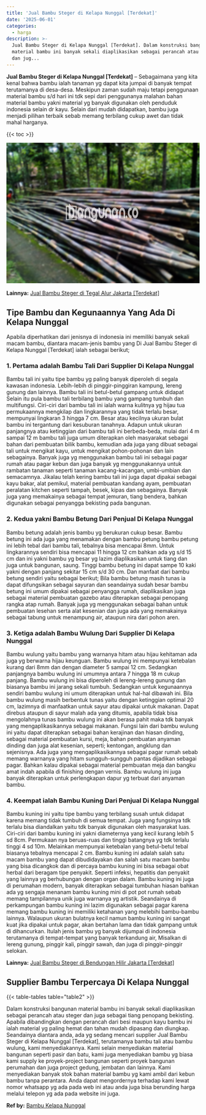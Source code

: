 ```yaml
---
title: 'Jual Bambu Steger di Kelapa Nunggal [Terdekat]'
date: '2025-06-01'
categories:
  - harga
description: >-
  Jual Bambu Steger di Kelapa Nunggal [Terdekat]. Dalam konstruksi bangunan
  material bambu ini banyak sekali diaplikasikan sebagai perancah atau steger
  dan jug...
---
```


**Jual Bambu Steger di Kelapa Nunggal \[Terdekat\]** – Sebagaimana yang kita kenal bahwa bambu ialah tanaman yg dapat kita jumpai di banyak tempat terutamanya di desa-desa. Meskipun zaman sudah maju tetapi penggunaan material bambu s/d hari ini tdk sepi dari penggunanya malahan bahan material bambu yakni material yg banyak digunakan oleh penduduk indonesia selain dr kayu. Selain dari mudah didapatkan, bambu juga menjadi pilihan terbaik sebab memang terbilang cukup awet dan tidak mahal harganya.

{{< toc >}}

![Jual Bambu Steger di Kelapa Nunggal [Terdekat]](/images/jual-bambu-tali-11.png)

**Lainnya:** [Jual Bambu Steger di Tegal Alur Jakarta \[Terdekat\]](https://bambu.bangunan.co/jual-bambu-steger-di-tegal-alur-jakarta-terdekat/)

## Tipe Bambu dan Kegunaannya Yang Ada Di Kelapa Nunggal

Apabila diperhatikan dari jenisnya di indonesia ini memiliki banyak sekali macam bambu, diantara macam-jenis bambu yang Di Jual Bambu Steger di Kelapa Nunggal \[Terdekat\] ialah sebagai berikut;

### 1\. Pertama adalah Bambu Tali Dari Supplier Di Kelapa Nunggal

Bambu tali ini yaitu tipe bambu yg paling banyak diperoleh di segala kawasan indonesia. Lebih-lebih di pinggir-pinggiran kampung, lereng gunung dan lainnya. Bambu tali ini betul-betul gampang untuk didapat Selain itu pula bambu tali terbilang bambu yang gampang tumbuh dan multifungsi. Ciri-ciri dari bambu tali ini ialah warna kulitnya yg hijau tua permukaannya mengkilap dan lingkarannya yang tidak terlalu besar, mempunyai lingkaran 3 hingga 7 cm. Besar atau kecilnya ukuran bulat bambu ini tergantung dari kesuburan tanahnya. Adapun untuk ukuran panjangnya atau ketinggian dari bambu tali ini berbeda-beda, mulai dari 4 m sampai 12 m bambu tali juga umum diterapkan oleh masyarakat sebagai bahan dari pembuatan bilik bambu, kemudian ada juga yang dibuat sebagai tali untuk mengikat kayu, untuk mengikat pohon-pohonan dan lain sebagainya. Banyak juga yg menggunakan bambu tali ini sebagai pagar rumah atau pagar kebun dan juga banyak yg menggunakannya untuk rambatan tanaman seperti tanaman kacang-kacangan, umbi-umbian dan semacamnya. Jikalau telah kering bambu tali ini juga dapat dipakai sebagai kayu bakar, alat pemikul, material pembuatan kandang ayam, pembuatan peralatan kitchen seperti tampah, besek, kipas dan sebagainya. Banyak juga yang memakainya sebagai tempat jemuran, tiang bendera, bahkan digunakan sebagai penyangga bekisting pada bangunan.

### 2\. Kedua yakni Bambu Betung Dari Penjual Di Kelapa Nunggal

Bambu betung adalah jenis bambu yg berukuran cukup besar. Bambu betung ini ada juga yang menamakan dengan bambu petung bambu petung ini lebih tebal dari bambu tali, tebalnya bisa mencapai 8mm. Untuk lingkarannya sendiri bisa mencapai 11 hingga 12 cm bahkan ada yg s/d 15 cm dan ini yakni bambu yg besar yg lazim diaplikasikan untuk tiang dan juga untuk bangunan, saung. Tinggi bambu betung ini dapat sampe 10 kaki yakni dengan panjang sekitar 15 cm s/d 30 cm. Dan manfaat dari bambu betung sendiri yaitu sebagai berikut; Bila bambu betung masih tunas ia dapat difungsikan sebagai sayuran dan seandainya sudah besar bambu betung ini umum dipakai sebagai penyangga rumah, diaplikasikan juga sebagai material pembuatan gazebo atau diterapkan sebagai penopang rangka atap rumah. Banyak juga yg menggunakan sebagai bahan untuk pembuatan lesehan serta alat kesenian dan juga ada yang memakainya sebagai tabung untuk menampung air, ataupun nira dari pohon aren.

### 3\. Ketiga adalah Bambu Wulung Dari Supplier Di Kelapa Nunggal

Bambu wulung yaitu bambu yang warnanya hitam atau hijau kehitaman ada juga yg berwarna hijau keunguan. Bambu wulung ini mempunyai ketebalan kurang dari 8mm dan dengan diameter 5 sampai 12 cm. Sedangkan panjangnya bambu wulung ini umumnya antara 7 hingga 18 m cukup panjang. Bambu wulung ini bisa diperoleh di lereng-lereng gunung dan biasanya bambu ini jarang sekali tumbuh. Sedangkan untuk kegunaannya sendiri bambu wulung ini umum diterapkan untuk hal-hal dibawah ini. Bila bambu wulung masih berbentuk tunas yaitu dengan ketinggian optimal 20 cm, lazimnya di manfaatkan untuk sayur atau dipakai untuk makanan. Dapat direbus ataupun di sayur malah ada yang ditumis, apabila tidak bisa mengolahnya tunas bambu wulung ini akan berasa pahit maka tdk banyak yang mengaplikasikannya sebagai makanan. Fungsi lain dari bambu wulung ini yaitu dapat diterapkan sebagai bahan kerajinan dan hiasan dinding, sebagai material pembuatan kursi, meja, bahan pembuatan anyaman dinding dan juga alat kesenian, seperti; kentongan, angklung dan sejenisnya. Ada juga yang mengaplikasikannya sebagai pagar rumah sebab memang warnanya yang hitam sungguh-sungguh pantas dijadikan sebagai pagar. Bahkan kalau dipakai sebagai material pembuatan meja dan bangku amat indah apabila di finishing dengan vernis. Bambu wulung ini juga banyak diterapkan untuk perlengkapan dapur yg terbuat dari anyaman bambu.

### 4\. Keempat ialah Bambu Kuning Dari Penjual Di Kelapa Nunggal

Bambu kuning ini yaitu tipe bambu yang terbilang susah untuk didapat karena memang tidak tumbuh di semua tempat. Juga yang fungsinya tdk terlalu bisa diandalkan yaitu tdk banyak digunakan oleh masyarakat luas. Ciri-ciri dari bambu kuning ini yakni diameternya yang kecil kurang lebih 5 sd 8cm. Permukaan nya beruas-ruas dan tinggi batangnya yg tdk terlalu tinggi 4 sd 10m. Melainkan mempunyai ketebalan yang betul-betul tebal biasanya tebalnya mencapai 2 cm. Bambu kuning ini adalah salah satu macam bambu yang dapat dibudidayakan dan salah satu macam bambu yang bisa dicangkok dan di percaya bambu kuning ini bisa sebagai obat herbal dari beragam tipe penyakit. Seperti infeksi, hepatitis dan penyakit yang lainnya yg berhubungan dengan organ dalam. Bambu kuning ini juga di perumahan modern, banyak diterapkan sebagai tumbuhan hiasan bahkan ada yg sengaja menanam bambu kuning mini di pot pot rumah sebab memang tampilannya unik juga warnanya yg artistik. Seandainya di perkampungan bambu kuning ini lazim digunakan sebagai pagar karena memang bambu kuning ini memiliki ketahanan yang melebihi bambu-bambu lainnya. Walaupun ukuran bulatnya kecil namun bambu kuning ini sangat kuat jika dipakai untuk pagar, akan bertahan lama dan tidak gampang untuk di dihancurkan. Itulah jenis bambu yg banyak dijumpai di indonesia terutamanya di tempat-tempat yang banyak terkandung air, Misalkan di lereng gunung, pinggir kali, pinggir sawah, dan juga di pinggir-pinggir selokan.

**Lainnya:** [Jual Bambu Steger di Bendungan Hilir Jakarta \[Terdekat\]](https://bambu.bangunan.co/jual-bambu-steger-di-bendungan-hilir-jakarta-terdekat/)

## Supplier Bambu Terpercaya Di Kelapa Nunggal

{{< table-tables table="table2" >}}

Dalam konstruksi bangunan material bambu ini banyak sekali diaplikasikan sebagai perancah atau steger dan juga sebagai tiang penopang bekisting. Apabila dibandingkan dengan perancah dari besi maupun kayu bambu ini ialah material yg paling hemat dan tahan mudah dipasang dan diungkap. Seandainya diantara anda, ada yg sedang mencari supplier Jual Bambu Steger di Kelapa Nunggal \[Terdekat\], terutamanya bambu tali atau bambu wulung, kami menyediakannya. Kami selain menyediakan material bangunan seperti pasir dan batu, kami juga menyediakan bambu yg biasa kami supply ke proyek-project bangunan seperti proyek bangunan perumahan dan juga project gedung, jembatan dan lainnya. Kami menyediakan banyak stok bahan material bambu yg kami ambil dari kebun bambu tanpa perantara. Anda dapat mengordernya terhadap kami lewat nomor whatsapp yg ada pada web ini atau anda juga bisa berunding harga melalui telepon yg ada pada website ini juga.

**Ref by:** [Bambu Kelapa Nunggal](https://id.wikipedia.org/wiki/Bambu)
